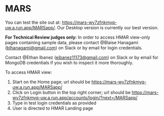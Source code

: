 # MARS

You can test the site out at: https://mars-wv7zfnkmyq-uw.a.run.app/MARSapp/. Our Desktop version is currently our best version. 

**For Technical Review judges only:** In order to access HMAR view-only pages containing sample data, please contact @Blaise Hanagami (blhanagami@gmail.com) on Slack or by email for login credentials.


Contact @Ethan Ibanez (eibanez11173@gmail.com) on Slack or by email for MongoDB credentials if you wish to inspect it more thoroughly. 

To access HMAR view:
1. Start on the Home page;
url should be https://mars-wv7zfnkmyq-uw.a.run.app/MARSapp/
2. Click on Login button in the top right corner;
url should be https://mars-wv7zfnkmyq-uw.a.run.app/accounts/login/?next=/MARSapp/ 
3. Type in test login credentials as provided
4. User is directed to HMAR Landing page
